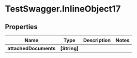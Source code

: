 # TestSwagger.InlineObject17

## Properties

Name | Type | Description | Notes
------------ | ------------- | ------------- | -------------
**attachedDocuments** | **[String]** |  | 



